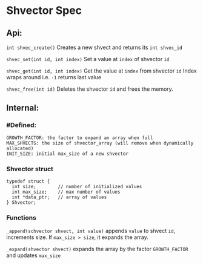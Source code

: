 # Shvector Spec

## Api:
`int shvec_create()`
Creates a new shvect and returns its `int shvec_id`

`shvec_set(int id, int index)`
Set a value at `index` of shvector `id`

`shvec_get(int id, int index)`
Get the value at `index` from shvector `id`
Index wraps around i.e. `-1` returns last value

`shvec_free(int id)`
Deletes the shvector `id` and frees the memory.

## Internal:
### #Defined:
```
GROWTH_FACTOR: the factor to expand an array when full
MAX_SHVECTS: the size of shvector_array (will remove when dynamically allocated)
INIT_SIZE: initial max_size of a new shvector
```

### Shvector struct
```
typedef struct {
  int size;        // number of initialized values
  int max_size;    // max number of values
  int *data_ptr;   // array of values
} Shvector;
```

### Functions
`_append(schvector shvect, int value)`
appends `value` to shvect `id`, increments size. If `max_size > size`, it expands the array.

`_expand(shvector shvect)`
expands the array by the factor `GROWTH_FACTOR` and updates `max_size`
